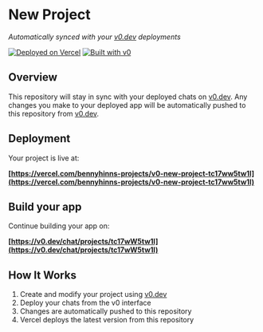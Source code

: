 # New Project

*Automatically synced with your [v0.dev](https://v0.dev) deployments*

[![Deployed on Vercel](https://img.shields.io/badge/Deployed%20on-Vercel-black?style=for-the-badge&logo=vercel)](https://vercel.com/bennyhinns-projects/v0-new-project-tc17ww5tw1l)
[![Built with v0](https://img.shields.io/badge/Built%20with-v0.dev-black?style=for-the-badge)](https://v0.dev/chat/projects/tc17wW5tw1l)

## Overview

This repository will stay in sync with your deployed chats on [v0.dev](https://v0.dev).
Any changes you make to your deployed app will be automatically pushed to this repository from [v0.dev](https://v0.dev).

## Deployment

Your project is live at:

**[https://vercel.com/bennyhinns-projects/v0-new-project-tc17ww5tw1l](https://vercel.com/bennyhinns-projects/v0-new-project-tc17ww5tw1l)**

## Build your app

Continue building your app on:

**[https://v0.dev/chat/projects/tc17wW5tw1l](https://v0.dev/chat/projects/tc17wW5tw1l)**

## How It Works

1. Create and modify your project using [v0.dev](https://v0.dev)
2. Deploy your chats from the v0 interface
3. Changes are automatically pushed to this repository
4. Vercel deploys the latest version from this repository
